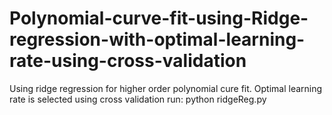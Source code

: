 # Polynomial-curve-fit-using-Ridge-regression-with-optimal-learning-rate-using-cross-validation
Using ridge regression for higher order polynomial cure fit. Optimal learning rate is selected using cross validation
run:
python ridgeReg.py
